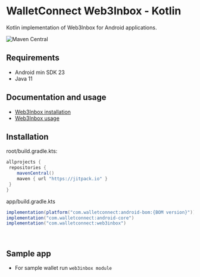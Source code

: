 # **WalletConnect Web3Inbox - Kotlin**

Kotlin implementation of Web3Inbox for Android applications.

![Maven Central](https://img.shields.io/maven-central/v/com.walletconnect/web3inbox)

## Requirements

* Android min SDK 23
* Java 11

## Documentation and usage
* [Web3Inbox installation](https://docs.walletconnect.com/2.0/kotlin/web3inbox/installation)
* [Web3Inbox usage](https://docs.walletconnect.com/2.0/kotlin/web3inbox/wallet-usage)

## Installation

root/build.gradle.kts:

```gradle
allprojects {
 repositories {
    mavenCentral()
    maven { url "https://jitpack.io" }
 }
}
```

app/build.gradle.kts

```gradle
implementation(platform("com.walletconnect:android-bom:{BOM version}"))
implementation("com.walletconnect:android-core")
implementation("com.walletconnect:web3inbox")
```

&nbsp;

## Sample app

* For sample wallet run `web3inbox module`
